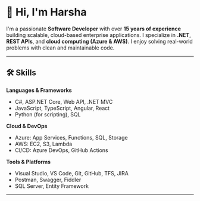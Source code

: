 # 👋 Hi, I'm Harsha

I'm a passionate **Software Developer** with over **15 years of experience** building scalable, cloud-based enterprise applications. I specialize in **.NET**, **REST APIs**, and **cloud computing (Azure & AWS)**. I enjoy solving real-world problems with clean and maintainable code.

---

## 🛠️ Skills

**Languages & Frameworks**  
- C#, ASP.NET Core, Web API, .NET MVC  
- JavaScript, TypeScript, Angular, React  
- Python (for scripting), SQL  

**Cloud & DevOps**  
- Azure: App Services, Functions, SQL, Storage  
- AWS: EC2, S3, Lambda  
- CI/CD: Azure DevOps, GitHub Actions  

**Tools & Platforms**  
- Visual Studio, VS Code, Git, GitHub, TFS, JIRA  
- Postman, Swagger, Fiddler  
- SQL Server, Entity Framework

---
